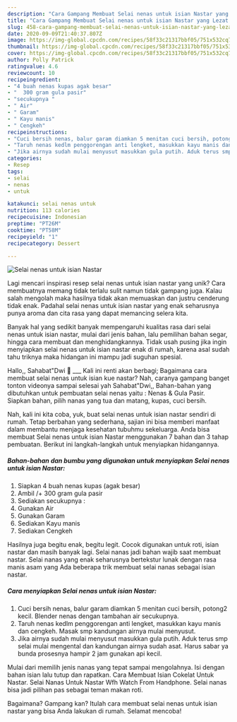 ```yaml
---
description: "Cara Gampang Membuat Selai nenas untuk isian Nastar yang Lezat Sekali"
title: "Cara Gampang Membuat Selai nenas untuk isian Nastar yang Lezat Sekali"
slug: 458-cara-gampang-membuat-selai-nenas-untuk-isian-nastar-yang-lezat-sekali
date: 2020-09-09T21:40:37.807Z
image: https://img-global.cpcdn.com/recipes/58f33c21317bbf05/751x532cq70/selai-nenas-untuk-isian-nastar-foto-resep-utama.jpg
thumbnail: https://img-global.cpcdn.com/recipes/58f33c21317bbf05/751x532cq70/selai-nenas-untuk-isian-nastar-foto-resep-utama.jpg
cover: https://img-global.cpcdn.com/recipes/58f33c21317bbf05/751x532cq70/selai-nenas-untuk-isian-nastar-foto-resep-utama.jpg
author: Polly Patrick
ratingvalue: 4.6
reviewcount: 10
recipeingredient:
- "4 buah nenas kupas agak besar"
- "  300 gram gula pasir"
- "secukupnya "
- " Air"
- " Garam"
- " Kayu manis"
- " Cengkeh"
recipeinstructions:
- "Cuci bersih nenas, balur garam diamkan 5 menitan cuci bersih, potong2 kecil. Blender nenas dengan tambahan air secukupnya."
- "Taruh nenas kedlm penggorengan anti lengket, masukkan kayu manis dan cengkeh. Masak smp kandungan airnya mulai menyusut."
- "Jika airnya sudah mulai menyusut masukkan gula putih. Aduk terus smp selai mulai mengental dan kandungan airnya sudah asat. Harus sabar ya bunda prosesnya hampir 2 jam gunakan api kecil."
categories:
- Resep
tags:
- selai
- nenas
- untuk

katakunci: selai nenas untuk 
nutrition: 113 calories
recipecuisine: Indonesian
preptime: "PT26M"
cooktime: "PT58M"
recipeyield: "1"
recipecategory: Dessert

---
```



![Selai nenas untuk isian Nastar](https://img-global.cpcdn.com/recipes/58f33c21317bbf05/751x532cq70/selai-nenas-untuk-isian-nastar-foto-resep-utama.jpg)

Lagi mencari inspirasi resep selai nenas untuk isian nastar yang unik? Cara membuatnya memang tidak terlalu sulit namun tidak gampang juga. Kalau salah mengolah maka hasilnya tidak akan memuaskan dan justru cenderung tidak enak. Padahal selai nenas untuk isian nastar yang enak seharusnya punya aroma dan cita rasa yang dapat memancing selera kita.

Banyak hal yang sedikit banyak mempengaruhi kualitas rasa dari selai nenas untuk isian nastar, mulai dari jenis bahan, lalu pemilihan bahan segar, hingga cara membuat dan menghidangkannya. Tidak usah pusing jika ingin menyiapkan selai nenas untuk isian nastar enak di rumah, karena asal sudah tahu triknya maka hidangan ini mampu jadi suguhan spesial.

Hallo,, Sahabat&#34;Dwi 🤗 ___ Kali ini renti akan berbagi; Bagaimana cara membuat selai nenas untuk isian kue nastar? Nah, caranya gampang banget tonton videonya sampai selesai yah Sahabat&#34;Dwi,, Bahan-bahan yang dibutuhkan untuk pembuatan selai nenas yaitu : Nenas &amp; Gula Pasir. Siapkan bahan, pilih nanas yang tua dan matang, kupas, cuci bersih.


Nah, kali ini kita coba, yuk, buat selai nenas untuk isian nastar sendiri di rumah. Tetap berbahan yang sederhana, sajian ini bisa memberi manfaat dalam membantu menjaga kesehatan tubuhmu sekeluarga. Anda bisa membuat Selai nenas untuk isian Nastar menggunakan 7 bahan dan 3 tahap pembuatan. Berikut ini langkah-langkah untuk menyiapkan hidangannya.

<!--inarticleads1-->

##### Bahan-bahan dan bumbu yang digunakan untuk menyiapkan Selai nenas untuk isian Nastar:

1. Siapkan 4 buah nenas kupas (agak besar)
1. Ambil  /+ 300 gram gula pasir
1. Sediakan secukupnya :
1. Gunakan  Air
1. Gunakan  Garam
1. Sediakan  Kayu manis
1. Sediakan  Cengkeh


Hasilnya juga begitu enak, begitu legit. Cocok digunakan untuk roti, isian nastar dan masih banyak lagi. Selai nanas jadi bahan wajib saat membuat nastar. Selai nanas yang enak seharusnya bertekstur lunak dengan rasa manis asam yang Ada beberapa trik membuat selai nanas sebagai isian nastar. 

<!--inarticleads2-->

##### Cara menyiapkan Selai nenas untuk isian Nastar:

1. Cuci bersih nenas, balur garam diamkan 5 menitan cuci bersih, potong2 kecil. Blender nenas dengan tambahan air secukupnya.
1. Taruh nenas kedlm penggorengan anti lengket, masukkan kayu manis dan cengkeh. Masak smp kandungan airnya mulai menyusut.
1. Jika airnya sudah mulai menyusut masukkan gula putih. Aduk terus smp selai mulai mengental dan kandungan airnya sudah asat. Harus sabar ya bunda prosesnya hampir 2 jam gunakan api kecil.


Mulai dari memilih jenis nanas yang tepat sampai mengolahnya. Isi dengan bahan isian lalu tutup dan rapatkan. Cara Membuat Isian Cokelat Untuk Nastar. Selai Nanas Untuk Nastar Wfh Watch From Handphone. Selai nanas bisa jadi pilihan pas sebagai teman makan roti. 

Bagaimana? Gampang kan? Itulah cara membuat selai nenas untuk isian nastar yang bisa Anda lakukan di rumah. Selamat mencoba!
